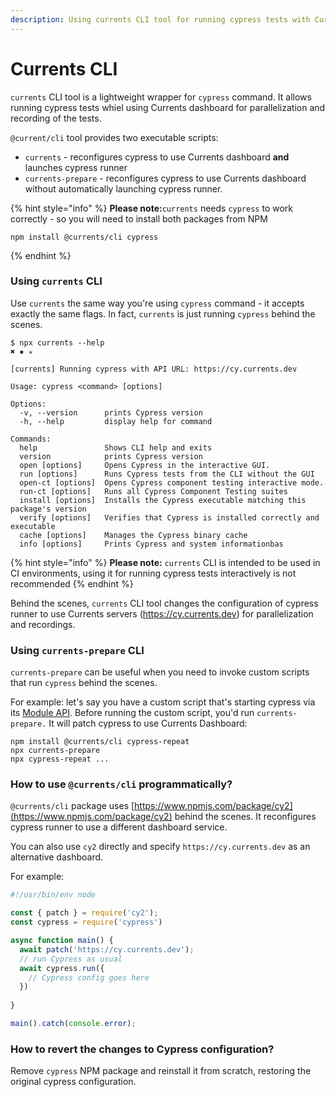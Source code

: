 ```yaml
---
description: Using currents CLI tool for running cypress tests with Currents dashboard
---
```


# Currents CLI

`currents` CLI tool is a lightweight wrapper for `cypress` command. It allows running cypress tests whiel using Currents dashboard for parallelization and recording of the tests.

`@current/cli` tool provides two executable scripts:

* `currents` - reconfigures cypress to use Currents dashboard **and** launches cypress runner
* `currents-prepare` - reconfigures cypress to use Currents dashboard without automatically launching cypress runner.&#x20;

{% hint style="info" %}
**Please note:**`currents` needs `cypress` to work correctly - so you will need to install both packages from NPM

```
npm install @currents/cli cypress
```
{% endhint %}

### Using `currents` CLI

Use `currents` the same way you're using `cypress` command - it accepts exactly the same flags. In fact, `currents` is just running `cypress` behind the scenes.

```
$ npx currents --help                                                                             ✖ ✹ ✭

[currents] Running cypress with API URL: https://cy.currents.dev

Usage: cypress <command> [options]

Options:
  -v, --version      prints Cypress version
  -h, --help         display help for command

Commands:
  help               Shows CLI help and exits
  version            prints Cypress version
  open [options]     Opens Cypress in the interactive GUI.
  run [options]      Runs Cypress tests from the CLI without the GUI
  open-ct [options]  Opens Cypress component testing interactive mode.
  run-ct [options]   Runs all Cypress Component Testing suites
  install [options]  Installs the Cypress executable matching this package's version
  verify [options]   Verifies that Cypress is installed correctly and executable
  cache [options]    Manages the Cypress binary cache
  info [options]     Prints Cypress and system informationbas
```

{% hint style="info" %}
**Please note:** `currents` CLI is intended to be used in CI environments, using it for running cypress tests interactively is not recommended&#x20;
{% endhint %}

Behind the scenes, `currents` CLI tool changes the configuration of cypress runner to use Currents servers (https://cy.currents.dev) for parallelization and recordings.

### Using `currents-prepare` CLI

`currents-prepare` can be useful when you need to invoke custom scripts that run `cypress` behind the scenes.&#x20;

For example: let's say you have a custom script that's starting cypress via its [Module API](https://docs.cypress.io/guides/guides/module-api). Before running the custom script, you'd run `currents-prepare.` It will patch cypress to use Currents Dashboard:

```
npm install @currents/cli cypress-repeat
npx currents-prepare
npx cypress-repeat ...
```

### How to use `@currents/cli` programmatically?

`@currents/cli` package uses [https://www.npmjs.com/package/cy2](https://www.npmjs.com/package/cy2) behind the scenes. It reconfigures cypress runner to use a different dashboard service.

You can also use `cy2` directly and specify `https://cy.currents.dev` as an alternative dashboard.&#x20;

For example:

```javascript
#!/usr/bin/env node

const { patch } = require('cy2');
const cypress = require('cypress')

async function main() {
  await patch('https://cy.currents.dev');
  // run Cypress as usual
  await cypress.run({
    // Cypress config goes here
  })
  
}

main().catch(console.error);
```

### How to revert the changes to Cypress configuration?

Remove `cypress` NPM package and reinstall it from scratch, restoring the original cypress configuration.
